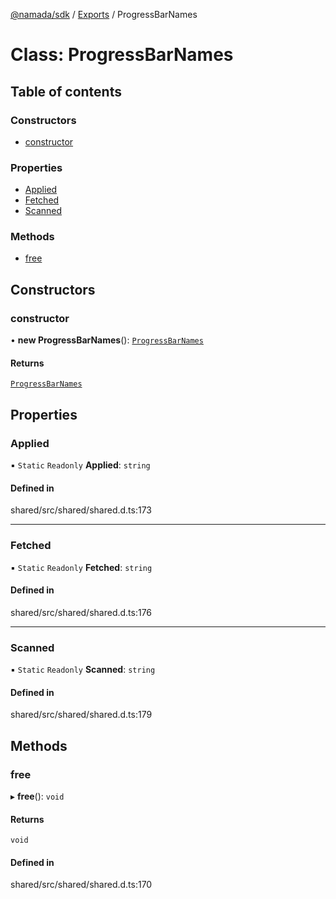 [@namada/sdk](../README.md) / [Exports](../modules.md) / ProgressBarNames

# Class: ProgressBarNames

## Table of contents

### Constructors

- [constructor](ProgressBarNames.md#constructor)

### Properties

- [Applied](ProgressBarNames.md#applied)
- [Fetched](ProgressBarNames.md#fetched)
- [Scanned](ProgressBarNames.md#scanned)

### Methods

- [free](ProgressBarNames.md#free)

## Constructors

### constructor

• **new ProgressBarNames**(): [`ProgressBarNames`](ProgressBarNames.md)

#### Returns

[`ProgressBarNames`](ProgressBarNames.md)

## Properties

### Applied

▪ `Static` `Readonly` **Applied**: `string`

#### Defined in

shared/src/shared/shared.d.ts:173

___

### Fetched

▪ `Static` `Readonly` **Fetched**: `string`

#### Defined in

shared/src/shared/shared.d.ts:176

___

### Scanned

▪ `Static` `Readonly` **Scanned**: `string`

#### Defined in

shared/src/shared/shared.d.ts:179

## Methods

### free

▸ **free**(): `void`

#### Returns

`void`

#### Defined in

shared/src/shared/shared.d.ts:170
